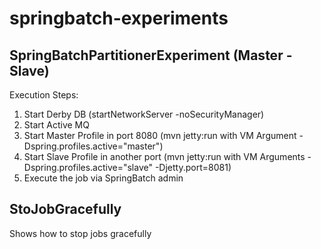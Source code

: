 springbatch-experiments
=======================
SpringBatchPartitionerExperiment (Master - Slave)
-------------------------------------------------
Execution Steps:

1. Start Derby DB (startNetworkServer -noSecurityManager)
2. Start Active MQ
3. Start Master Profile in port 8080 (mvn jetty:run with VM Argument -Dspring.profiles.active="master")
4. Start Slave Profile in another port (mvn jetty:run with VM Arguments -Dspring.profiles.active="slave" -Djetty.port=8081)
5. Execute the job via SpringBatch admin

StoJobGracefully
----------------
Shows how to stop jobs gracefully
